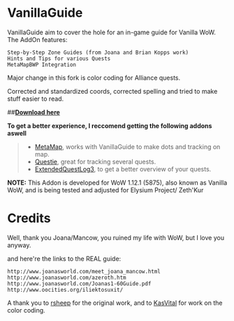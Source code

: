 VanillaGuide
============
VanillaGuide aim to cover the hole for an in-game guide for Vanilla WoW. The AddOn features:

    Step-by-Step Zone Guides (from Joana and Brian Kopps work)
    Hints and Tips for various Quests
    MetaMapBWP Integration
Major change in this fork is color coding for Alliance quests.

Corrected and standardized coords, corrected spelling and tried to make stuff easier to read.

##**[Download here](https://github.com/Lanjelin/VanillaGuide/releases)**

**To get a better experience, I reccomend getting the following addons aswell**
> - [MetaMap](http://addons.us.to/addon/metamap), works with VanillaGuide to make dots and tracking on map.
> - [Questie](https://github.com/AeroScripts/QuestieDev), great for tracking several quests.
> - [ExtendedQuestLog3](http://addons.us.to/addon/eql3), to get a better overview of your quests.


**NOTE:** This Addon is developed for WoW 1.12.1 (5875), also known as Vanilla WoW, and is being tested and adjusted for Elysium Project/ Zeth'Kur


Credits
=======
Well, thank you Joana/Mancow, you ruined my life with WoW, but I love you anyway.

and here're the links to the REAL guide:

    http://www.joanasworld.com/meet_joana_mancow.html
    http://www.joanasworld.com/azeroth.htm
    http://www.joanasworld.com/Joanas1-60Guide.pdf
    http://www.oocities.org/iliektosuxit/

A thank you to [rsheep](https://github.com/rsheep/VanillaGuide) for the original work, and to [KasVital](https://github.com/KasVital/VanillaGuide) for work on the color coding.

